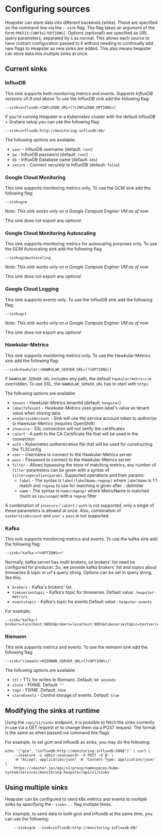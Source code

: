 Configuring sources
===================

Heapster can store data into different backends (sinks). These are specified on the command line
via the `--sink` flag. The flag takes an argument of the form `PREFIX:CONFIG[?OPTIONS]`.
Options (optional!) are specified as URL query parameters, separated by `&` as normal.
This allows each source to have custom configuration passed to it without needing to
continually add new flags to Heapster as new sinks are added. This also means
heapster can store data into multiple sinks at once.

## Current sinks
### InfluxDB
This sink supports both monitoring metrics and events.
*Supports InfluxDB versions v0.9 and above*
To use the InfluxDB sink add the following flag:

	--sink=influxdb:<INFLUXDB_URL>[?<INFLUXDB_OPTIONS>]

If you're running Heapster in a Kubernetes cluster with the default InfluxDB + Grafana setup you can use the following flag:

	--sink=influxdb:http://monitoring-influxdb:80/

The following options are available:
* `user` - InfluxDB username (default: `root`)
* `pw` - InfluxDB password (default: `root`)
* `db` - InfluxDB Database name (default: `k8s`)
* `secure` - Connect securely to InfluxDB (default: `false`)

### Google Cloud Monitoring
This sink supports monitoring metrics only.
To use the GCM sink add the following flag:

	--sink=gcm

*Note: This sink works only on a Google Compute Enginer VM as of now*

This sink does not export any options!

### Google Cloud Monitoring Autoscaling
This sink supports monitoring metrics for autoscaling purposes only.
To use the GCM Autoscaling sink add the following flag:

	--sink=gcmautoscaling

*Note: This sink works only on a Google Compute Enginer VM as of now*

This sink does not export any options!

### Google Cloud Logging
This sink supports events only.
To use the InfluxDB sink add the following flag:

	--sink=gcl

*Note: This sink works only on a Google Compute Enginer VM as of now*

This sink does not export any options!

### Hawkular-Metrics
This sink supports monitoring metrics only.
To use the Hawkular-Metrics sink add the following flag:

	--sink=hawkular:<HAWKULAR_SERVER_URL>[?<OPTIONS>]

If `HAWKULAR_SERVER_URL` includes any path, the default `hawkular/metrics` is overridden. To use SSL, the `HAWKULAR_SERVER_URL` has to start with `https`

The following options are available:

* `tenant` - Hawkular-Metrics tenantId (default: `heapster`)
* `labelToTenant` - Hawkular-Metrics uses given label's value as tenant value when storing data
* `useServiceAccount` - Sink will use the service account token to authorize to Hawkular-Metrics (requires OpenShift)
* `insecure` - SSL connection will not verify the certificates
* `caCert` - A path to the CA Certificate file that will be used in the connection
* `auth` - Kubernetes authentication file that will be used for constructing the TLSConfig
* `user` - Username to connect to the Hawkular-Metrics server
* `pass` - Password to connect to the Hawkular-Metrics server
* `filter` - Allows bypassing the store of matching metrics, any number of `filter` parameters can be given with a syntax of `filter=operation(param)`. Supported operations and their params:
  * `label` - The syntax is `label(labelName:regexp)` where `labelName` is 1:1 match and `regexp` to use for matching is given after `:` delimiter
  * `name` - The syntax is `name(regexp)` where MetricName is matched (such as `cpu/usage`) with a `regexp` filter

A combination of `insecure` / `caCert` / `auth` is not supported, only a single of these parameters is allowed at once. Also, combination of `useServiceAccount` and `user` + `pass` is not supported.

### Kafka
This sink supports monitoring metrics and events.
To use the kafka sink add the following flag:

    --sink="kafka:<?<OPTIONS>>"

Normally, kafka server has multi brokers, so brokers' list need be configured for producer.
So, we provide kafka brokers' list and topics about timeseries & topic in url's query string.
Options can be set in query string, like this:

* `brokers` - Kafka's brokers' list. 
* `timeseriestopic` - Kafka's topic for timeseries. Default value : `heapster-metrics`
* `eventstopic` - Kafka's topic for events.Default value : `heapster-events`

For example, 

    --sink="kafka:?brokers=localhost:9092&brokers=localhost:9093&timeseriestopic=testseries&eventstopic=testtopic"

### Riemann
This sink supports metrics and events.
To use the reimann sink add the following flag:

	--sink="riemann:<RIEMANN_SERVER_URL>[?<OPTIONS>]"

The following options are available:

* `ttl` - TTL for writes to Riemann. Default: `60 seconds`
* `state` - FIXME. Default: `""`
* `tags` - FIXME. Default. `none`
* `storeEvents` - Control storage of events. Default: `true`

## Modifying the sinks at runtime

Using the `/api/v1/sinks` endpoint, it is possible to fetch the sinks
currently in use via a GET request or to change them via a POST request. The
format is the same as when passed via command line flags.

For example, to set gcm and influxdb as sinks, you may do the following:

```shell
echo '["gcm", "influxdb:http://monitoring-influxdb:8086"]' | curl \
    --insecure -u admin:<password> -X POST -d @- \
    -H "Accept: application/json" -H "Content-Type: application/json" \
    https://<master-ip>/api/v1/proxy/namespaces/kube-system/services/monitoring-heapster/api/v1/sinks
```

## Using multiple sinks

Heapster can be configured to send k8s metrics and events to multiple sinks by specifying the`--sink=...` flag multiple times.

For example, to send data to both gcm and influxdb at the same time, you can use the following:

```shell
    --sink=gcm --sink=influxdb:http://monitoring-influxdb:80/
```
